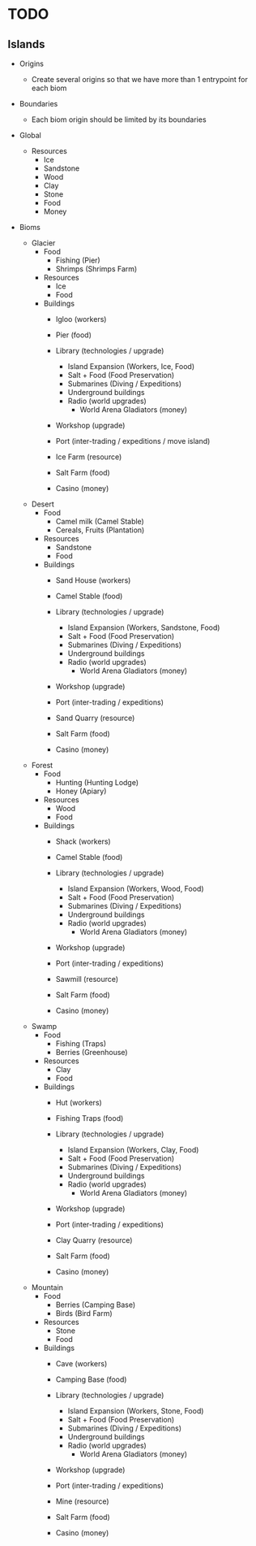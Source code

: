# TODO

## Islands

- Origins
    - Create several origins so that we have more than 1 entrypoint for each biom

- Boundaries
    - Each biom origin should be limited by its boundaries


- Global
    - Resources
        - Ice
        - Sandstone
        - Wood
        - Clay
        - Stone
        - Food
        - Money

- Bioms
    - Glacier
        - Food
            - Fishing (Pier)
            - Shrimps (Shrimps Farm)
        - Resources
            - Ice
            - Food
        - Buildings
            - Igloo (workers)
            - Pier (food)
            - Library (technologies / upgrade)
                - Island Expansion (Workers, Ice, Food)
                - Salt + Food (Food Preservation)
                - Submarines (Diving / Expeditions)
                - Underground buildings
                - Radio (world upgrades)
                    - World Arena Gladiators (money)
            - Workshop (upgrade)
            - Port (inter-trading / expeditions / move island)

            - Ice Farm (resource)

            - Salt Farm (food)
            - Casino (money)
    - Desert
        - Food
            - Camel milk (Camel Stable)
            - Сereals, Fruits (Plantation)
        - Resources
            - Sandstone
            - Food
        - Buildings
            - Sand House (workers)
            - Camel Stable (food)
            - Library (technologies / upgrade)
                - Island Expansion (Workers, Sandstone, Food)
                - Salt + Food (Food Preservation)
                - Submarines (Diving / Expeditions)
                - Underground buildings
                - Radio (world upgrades)
                    - World Arena Gladiators (money)
            - Workshop (upgrade)
            - Port (inter-trading / expeditions)

            - Sand Quarry (resource)

            - Salt Farm (food)
            - Casino (money)
    - Forest
        - Food
            - Hunting (Hunting Lodge)
            - Honey (Apiary)
        - Resources
            - Wood
            - Food
        - Buildings
            - Shack (workers)
            - Camel Stable (food)
            - Library (technologies / upgrade)
                - Island Expansion (Workers, Wood, Food)
                - Salt + Food (Food Preservation)
                - Submarines (Diving / Expeditions)
                - Underground buildings
                - Radio (world upgrades)
                    - World Arena Gladiators (money)
            - Workshop (upgrade)
            - Port (inter-trading / expeditions)

            - Sawmill (resource)

            - Salt Farm (food)
            - Casino (money)
    - Swamp
        - Food
            - Fishing (Traps)
            - Berries (Greenhouse)
        - Resources
            - Clay
            - Food
        - Buildings
            - Hut (workers)
            - Fishing Traps (food)
            - Library (technologies / upgrade)
                - Island Expansion (Workers, Clay, Food)
                - Salt + Food (Food Preservation)
                - Submarines (Diving / Expeditions)
                - Underground buildings
                - Radio (world upgrades)
                    - World Arena Gladiators (money)
            - Workshop (upgrade)
            - Port (inter-trading / expeditions)

            - Clay Quarry (resource)

            - Salt Farm (food)
            - Casino (money)
    - Mountain
        - Food
            - Berries (Camping Base)
            - Birds (Bird Farm)
        - Resources
            - Stone
            - Food
        - Buildings
            - Cave (workers)
            - Camping Base (food)
            - Library (technologies / upgrade)
                - Island Expansion (Workers, Stone, Food)
                - Salt + Food (Food Preservation)
                - Submarines (Diving / Expeditions)
                - Underground buildings
                - Radio (world upgrades)
                    - World Arena Gladiators (money)
            - Workshop (upgrade)
            - Port (inter-trading / expeditions)

            - Mine (resource)

            - Salt Farm (food)
            - Casino (money)